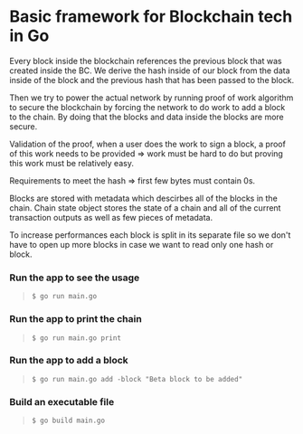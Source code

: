 # Basic framework for Blockchain tech in Go
Every block inside the blockchain references the previous block that was created inside the BC. We derive the hash inside of our block from the data inside of the block and the previous hash that has been passed to the block.

Then we try to power the actual network by running proof of work algorithm to secure the blockchain by forcing the network to do work to add a block to the chain. By doing that the blocks and data inside the blocks are more secure.

Validation of the proof, when a user does the work to sign a block, a proof of this work needs to be provided => work must be hard to do but proving this work must be relatively easy.

Requirements to meet the hash => first few bytes must contain 0s.

Blocks are stored with metadata which descirbes all of the blocks in the chain.
Chain state object stores the state of a chain and all of the current transaction outputs as well as few pieces of metadata.

To increase performances each block is split in its separate file so we don't have to open up more blocks in case we want to read only one hash or block.

### Run the app to see the usage
> ```$ go run main.go``` 

### Run the app to print the chain
> ```$ go run main.go print``` 

### Run the app to add a block
> ```$ go run main.go add -block "Beta block to be added"``` 

### Build an executable file
> ```$ go build main.go``` 

